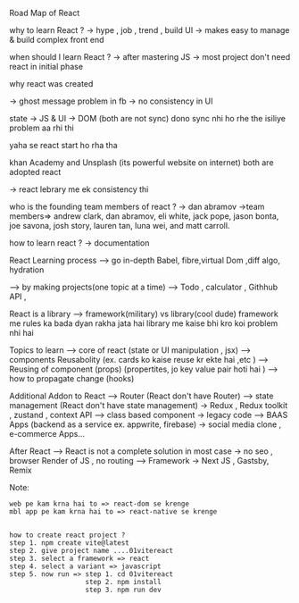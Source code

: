 
Road Map of React 

why to learn React ?
-> hype , job , trend , build UI
-> makes easy to manage & build complex front end

when should I learn React ?
 -> after mastering JS
 -> most project don't need react in initial phase

why react was created

 -> ghost message problem in fb 
 -> no consistency in UI
  
  state -> JS  & UI -> DOM (both are not sync)
  dono sync nhi ho rhe the isiliye problem aa rhi thi 

  yaha se react start ho rha tha 

  khan Academy and Unsplash (its powerful website on internet)
  both are adopted react 

  -> react lebrary me ek consistency thi 
 
 who is the founding team members of react ?
 -> dan abramov
 ->team members=> andrew clark, dan abramov, eli white, jack pope, jason bonta, joe savona, josh story, lauren tan, luna wei, and matt carroll.

how to learn react ?
-> documentation  

React Learning process 
--> go in-depth
Babel, fibre,virtual Dom ,diff algo, hydration

--> by making projects(one topic at a time)
--> Todo , calculator , Githhub API , 


React is a library 
--> framework(military) vs library(cool dude)
framework me rules ka bada dyan rakha jata hai 
library me kaise bhi kro koi problem nhi hai 


Topics to learn 
--> core of react (state or UI manipulation , jsx)
--> components Reusabolity (ex. cards ko kaise reuse kr ekte hai ,etc )
--> Reusing of component (props) (propertites, jo key value pair hoti hai )
--> how to propagate change (hooks)

Additional Addon to React
--> Router (React don't have Router)
--> state management (React don't have state management)
   -> Redux , Redux toolkit , zustand , context API
--> class based component
   -> legacy code
--> BAAS Apps (backend as a service ex. appwrite, firebase)
   -> social media clone , e-commerce Apps...      


After React 
 --> React is not a complete solution in most case
   -> no seo , browser Render of JS , no routing
 --> Framework
   -> Next JS , Gastsby, Remix     


   Note:
    
    web pe kam krna hai to => react-dom se krenge
    mbl app pe kam krna hai to => react-native se krenge


    how to create react project ?
    step 1. npm create vite@latest
    step 2. give project name ....01vitereact
    step 3. select a framework => react
    step 4. select a variant => javascript
    step 5. now run => step 1. cd 01vitereact
                       step 2. npm install
                       step 3. npm run dev